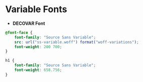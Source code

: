 # Variable Fonts

- **DECOVAR Font**

```css
@font-face {
    font-family: "Source Sans Variable";
    src: url("ss-variable.woff") format("woff-variations");
    font-weight: 200 700;
}

h1 {
    font-family: "Source Sans Variable";
    font-weight: 658.756;
}
```

